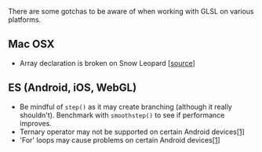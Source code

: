 There are some gotchas to be aware of when working with GLSL on various platforms.

## Mac OSX

- Array declaration is broken on Snow Leopard [[source](http://openradar.appspot.com/6121615)]

## ES (Android, iOS, WebGL)

- Be mindful of `step()` as it may create branching (although it really shouldn't). Benchmark with `smoothstep()` to see if performance improves.
- Ternary operator may not be supported on certain Android devices[[1]](http://badlogicgames.com/forum/viewtopic.php?f=15&t=7893)
- 'For' loops may cause problems on certain Android devices[[1]](http://badlogicgames.com/forum/viewtopic.php?f=15&t=7801&p=35649&hilit=tegra#p35649)